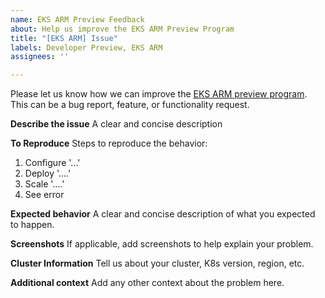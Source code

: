 ```yaml
---
name: EKS ARM Preview Feedback
about: Help us improve the EKS ARM Preview Program
title: "[EKS ARM] Issue"
labels: Developer Preview, EKS ARM
assignees: ''

---
```


Please let us know how we can improve the [EKS ARM preview program](https://github.com/aws/containers-roadmap/tree/master/preview-programs/eks-arm-preview). This can be a bug report, feature, or functionality request.

<!--

**Security disclosures**

If you think you’ve found a potential security issue, please do not post it in the Issues.  Instead, please follow the instructions [here](https://aws.amazon.com/security/vulnerability-reporting/) or [email AWS security directly](mailto:aws-security@amazon.com).

-->

**Describe the issue**
A clear and concise description

**To Reproduce**
Steps to reproduce the behavior:
1. Configure '...'
2. Deploy '....'
3. Scale '....'
4. See error

**Expected behavior**
A clear and concise description of what you expected to happen.

**Screenshots**
If applicable, add screenshots to help explain your problem.

**Cluster Information**
Tell us about your cluster, K8s version, region, etc.

**Additional context**
Add any other context about the problem here.
